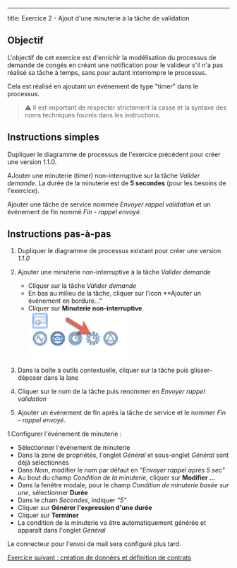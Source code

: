 ---
title: Exercice 2 - Ajout d'une minuterie à la tâche de validation

## Objectif

L'objectif de cet exercice est d'enrichir la modélisation du processus de demande de congés en créant une notification pour le valideur s'il n'a pas réalisé sa tâche à temps, sans pour autant interrompre le processus.

Cela est réalisé en ajoutant un événement de type "timer" dans le processus.

> ⚠ Il est important de respecter strictement la casse et la syntaxe des noms techniques fournis dans les instructions.

## Instructions simples

Dupliquer le diagramme de processus de l'exercice précédent pour créer une version 1.1.0.

AJouter une minuterie (timer) non-interruptive sur la tâche *Valider demande*. La durée de la minuterie est de **5 secondes** (pour les besoins de l'exercice).

Ajouter une tâche de service nommée *Envoyer rappel validation* et un événement de fin nommé *Fin - rappel envoyé*.


## Instructions pas-à-pas

1. Dupliquer le diagramme de processus existant pour créer une version *1.1.0*

1. Ajouter une minuterie non-interruptive à la tâche *Valider demande*
   - Cliquer sur la tâche *Valider demande*
   - En bas au milieu de la tâche, cliquer sur l'icon **Ajouter un événement en bordure..."
   - Cliquer sur **Minuterie non-interruptive**. 
   ![non-interrupting timer event](images/ex07/ex7_02.png)

1. Dans la boîte à outils contextuelle, cliquer sur la tâche puis glisser-déposer dans la lane
1. Cliquer sur le nom de la tâche puis renommer en *Envoyer rappel validation* 
1. Ajouter un événement de fin après la tâche de service et le nommer *Fin - rappel envoyé*.

1.Configurer l'événement de minuterie :
   - Sélectionner l'événement de minuterie
   - Dans la zone de propriétés, l'onglet *Général* et sous-onglet *Général* sont déjà sélectionnés
   - Dans *Nom*, modifier le nom par défaut en *"Envoyer rappel après 5 sec"*
   - Au bout du champ *Condition de la minuterie*, cliquer sur **Modifier ...**
   - Dans la fenêtre modale, pour le champ *Condition de minuterie basée sur une*, sélectionner **Durée**
   - Dans le cham *Secondes*, indiquer *"5"*
   - Cliquer sur **Générer l'expression d'une durée** 
   - Cliquer sur **Terminer**
   - La condition de la minuterie va être automatiquement générée et apparaît dans l'onglet *Général*

Le connecteur pour l'envoi de mail sera configuré plus tard.

[Exercice suivant : création de données et définition de contrats](03-data-contract.md)
